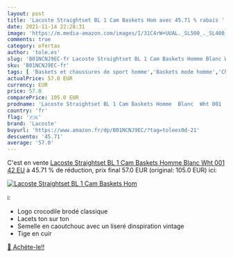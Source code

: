```yaml
---
layout: post
title: 'Lacoste Straightset BL 1 Cam Baskets Hom avec 45.71 % rabais '
date: 2021-11-14 22:28:31
image: 'https://m.media-amazon.com/images/I/31C4rW+UUAL._SL500_._SL400_.jpg'
comments: true
category: ofertas
author: 'tole.es'
slug: 'B01NCNJ9EC-fr Lacoste Straightset BL 1 Cam Baskets Homme Blanc Wht 001...'
sku: 'B01NCNJ9EC-fr'
tags: [ 'Baskets et chaussures de sport homme','Baskets mode homme','Chaussures','Chaussures et Sacs','Chaussures homme','lacoste', ]
actualPrice: 57.0 EUR
currency: EUR
price: 57.0
comparePrice: 105.0 EUR
prodname: 'Lacoste Straightset BL 1 Cam Baskets Homme  Blanc  Wht 001   42 EU'
country: 'fr'
flag: '🇫🇷'
brand: 'Lacoste'
buyurl: 'https://www.amazon.fr/dp/B01NCNJ9EC/?tag=tolees0d-21'
descuento: '45.71'
average: '57.0'
---
```


C'est en vente [Lacoste Straightset BL 1 Cam Baskets Homme  Blanc  Wht 001   42 EU](https://www.amazon.fr/dp/B01NCNJ9EC/?tag=tolees0d-21)  à  45.71 % de réduction, prix final  57.0 EUR (original: 105.0 EUR) ici:

[![Lacoste Straightset BL 1 Cam Baskets Hom](https://m.media-amazon.com/images/I/31C4rW+UUAL._SL500_._SL400_.jpg)](https://www.amazon.fr/dp/B01NCNJ9EC/?tag=tolees0d-21)

ℹ️:

- Logo crocodile brodé classique
- Lacets ton sur ton
- Semelle en caoutchouc avec un liseré dinspiration vintage
- Tige en cuir

[🛒 Achète-le!!](https://www.amazon.fr/dp/B01NCNJ9EC/?tag=tolees0d-21)
